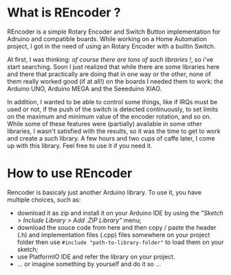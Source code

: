 # What is REncoder ?

REncoder is a simple Rotary Encoder and Switch Button implementation for Adruino and compatible boards.
While working on a Home Automation project, I got in the need of using an Rotary Encoder with a builtin Switch. 

At first, I was thinking: *of course there are tons of such libraries !*, so i've start searching. Soon I just realized that while there are some libraries here and there that practically are doing that in one way or the other, none of them really worked good (if at all!) on the boards I needed them to work: the Arduino UNO, Arduino MEGA and the Seeeduino XIAO. 

In addition, I wanted to be able to control some things, like if IRQs must be used or not, if the push of the switch is detected continuously, to set limits on the maximum and minimum value of the encoder rotation, and so on. While some of these features were (partially) available in some other libraries, I wasn't satisfied with the results, so it was the time to get to work and create a such library. A few hours and two cups of caffe later, I come up with this library. Feel free to use it if you need it.

# How to use REncoder

Rencoder is basicaly just another Arduino library. To use it, you have multiple choices, such as:
- download it as zip and install it on your Arduino IDE by using the *"Sketch > Include Library > Add .ZIP Library"* menu;
- download the souce code from here and then copy / paste the header (.h) and implementation files (.cpp) files somewhere on your project folder then use ```#include "path-to-library-folder"``` to load them on your sketch;
- use PlatformIO IDE and refer the library on your project.
- ... or imagine something by yourself and do it so ...
